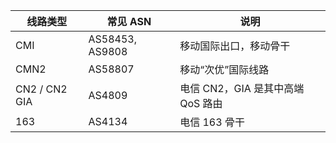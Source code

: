 
线路类型 | 常见 ASN | 说明
-- | -- | --
CMI | AS58453, AS9808 | 移动国际出口，移动骨干
CMN2 | AS58807 | 移动“次优”国际线路
CN2 / CN2 GIA | AS4809 | 电信 CN2，GIA 是其中高端 QoS 路由
163 | AS4134 | 电信 163 骨干
